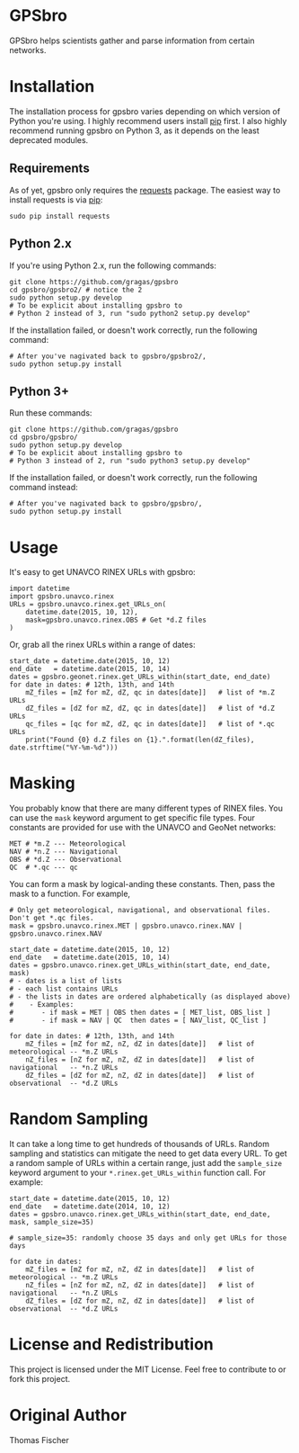 # GPSbro

GPSbro helps scientists gather and parse information from certain networks.

# Installation

The installation process for gpsbro varies depending on which version of Python you're using. I highly recommend users install [pip](http://pip.readthedocs.org/en/stable/installing/) first. I also highly recommend running gpsbro on Python 3, as it depends on the least deprecated modules.

## Requirements

As of yet, gpsbro only requires the [requests](http://docs.python-requests.org/en/latest/) package. The easiest way to install requests is via [pip](http://pip.readthedocs.org/en/stable/installing/):

```
sudo pip install requests
```

## Python 2.x

If you're using Python 2.x, run the following commands:

```
git clone https://github.com/gragas/gpsbro
cd gpsbro/gpsbro2/ # notice the 2
sudo python setup.py develop
# To be explicit about installing gpsbro to
# Python 2 instead of 3, run "sudo python2 setup.py develop"
```

If the installation failed, or doesn't work correctly, run the following command:

```
# After you've nagivated back to gpsbro/gpsbro2/,
sudo python setup.py install
```

## Python 3+

Run these commands:

```
git clone https://github.com/gragas/gpsbro
cd gpsbro/gpsbro/
sudo python setup.py develop
# To be explicit about installing gpsbro to
# Python 3 instead of 2, run "sudo python3 setup.py develop"
```

If the installation failed, or doesn't work correctly, run the following command instead:

```
# After you've nagivated back to gpsbro/gpsbro/,
sudo python setup.py install
```

# Usage

It's easy to get UNAVCO RINEX URLs with gpsbro:

```
import datetime
import gpsbro.unavco.rinex
URLs = gpsbro.unavco.rinex.get_URLs_on(
    datetime.date(2015, 10, 12),
    mask=gpsbro.unavco.rinex.OBS # Get *d.Z files
)
```

Or, grab all the rinex URLs within a range of dates:

```
start_date = datetime.date(2015, 10, 12)
end_date   = datetime.date(2015, 10, 14)
dates = gpsbro.geonet.rinex.get_URLs_within(start_date, end_date)
for date in dates: # 12th, 13th, and 14th
    mZ_files = [mZ for mZ, dZ, qc in dates[date]]   # list of *m.Z URLs
    dZ_files = [dZ for mZ, dZ, qc in dates[date]]   # list of *d.Z URLs
    qc_files = [qc for mZ, dZ, qc in dates[date]]   # list of *.qc URLs
    print("Found {0} d.Z files on {1}.".format(len(dZ_files), date.strftime("%Y-%m-%d")))
```

# Masking

You probably know that there are many different types of RINEX files. You can use the `mask` keyword argument to get specific file types. Four constants are provided for use with the UNAVCO and GeoNet networks:

```
MET # *m.Z --- Meteorological
NAV # *n.Z --- Navigational
OBS # *d.Z --- Observational
QC  # *.qc --- qc
```

You can form a mask by logical-anding these constants. Then, pass the mask to a function. For example,

```
# Only get meteorological, navigational, and observational files. Don't get *.qc files.
mask = gpsbro.unavco.rinex.MET | gpsbro.unavco.rinex.NAV | gpsbro.unavco.rinex.NAV

start_date = datetime.date(2015, 10, 12)
end_date   = datetime.date(2015, 10, 14)
dates = gpsbro.unavco.rinex.get_URLs_within(start_date, end_date, mask)
# - dates is a list of lists
# - each list contains URLs
# - the lists in dates are ordered alphabetically (as displayed above)
#    - Examples:
#       - if mask = MET | OBS then dates = [ MET_list, OBS_list ]
#       - if mask = NAV | QC  then dates = [ NAV_list, QC_list ]

for date in dates: # 12th, 13th, and 14th
    mZ_files = [mZ for mZ, nZ, dZ in dates[date]]   # list of meteorological -- *m.Z URLs
    nZ_files = [nZ for mZ, nZ, dZ in dates[date]]   # list of navigational   -- *n.Z URLs
    dZ_files = [dZ for mZ, nZ, dZ in dates[date]]   # list of observational  -- *d.Z URLs
```

# Random Sampling

It can take a long time to get hundreds of thousands of URLs. Random sampling and statistics can mitigate the need to get data every URL. To get a random sample of URLs within a certain range, just add the `sample_size` keyword argument to your `*.rinex.get_URLs_within` function call. For example:

```
start_date = datetime.date(2015, 10, 12)
end_date   = datetime.date(2014, 10, 12)
dates = gpsbro.unavco.rinex.get_URLs_within(start_date, end_date, mask, sample_size=35)

# sample_size=35: randomly choose 35 days and only get URLs for those days

for date in dates:
    mZ_files = [mZ for mZ, nZ, dZ in dates[date]]   # list of meteorological -- *m.Z URLs
    nZ_files = [nZ for mZ, nZ, dZ in dates[date]]   # list of navigational   -- *n.Z URLs
    dZ_files = [dZ for mZ, nZ, dZ in dates[date]]   # list of observational  -- *d.Z URLs
```

# License and Redistribution

This project is licensed under the MIT License. Feel free to contribute to or fork this project.

# Original Author

Thomas Fischer
